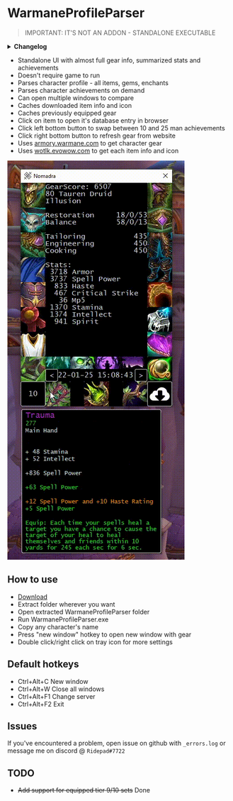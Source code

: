 # WarmaneProfileParser

> IMPORTANT: IT'S NOT AN ADDON - STANDALONE EXECUTABLE

<details><summary><b>Changelog</b></summary>
<details><summary>1.4.0</summary>

    Added wotlk sets

    Combined all caches into 1 folder

    Removed unused files in release

    Renamed modules

    Fixed socket bonus missing if 0 gems socketed

    Fixed tbc meta gems

    Fixed tootlips

    Fixed logging

    Fixed user agent
</details>
</details>

- Standalone UI with almost full gear info, summarized stats and achievements
- Doesn't require game to run
- Parses character profile - all items, gems, enchants
- Parses character achievements on demand
- Can open multiple windows to compare
- Caches downloaded item info and icon
- Caches previously equipped gear
- Click on item to open it's database entry in browser
- Click left bottom button to swap between 10 and 25 man achievements
- Click right bottom button to refresh gear from website
- Uses [armory.warmane.com](http://armory.warmane.com/) to get character gear
- Uses [wotlk.evowow.com](https://wotlk.evowow.com/) to get each item info and icon

![Showcase gif](https://github.com/Ridepad/WarmaneProfileParser/blob/master/showcase.gif)

## How to use

- [Download](https://github.com/Ridepad/WarmaneProfileParser/releases/latest)
- Extract folder wherever you want
- Open extracted WarmaneProfileParser folder
- Run WarmaneProfileParser.exe
- Copy any character's name
- Press "new window" hotkey to open new window with gear
- Double click/right click on tray icon for more settings

## Default hotkeys

- Ctrl+Alt+C  New window
- Ctrl+Alt+W  Close all windows
- Ctrl+Alt+F1 Change server
- Ctrl+Alt+F2 Exit

## Issues

If you've encountered a problem, open issue on github with `_errors.log` or message me on discord @ `Ridepad#7722`

## TODO

- ~~Add support for equipped tier 9/10 sets~~ Done

